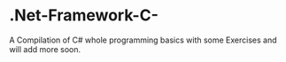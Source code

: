 # .Net-Framework-C-
A Compilation of C# whole programming basics with some Exercises and will add more soon.
